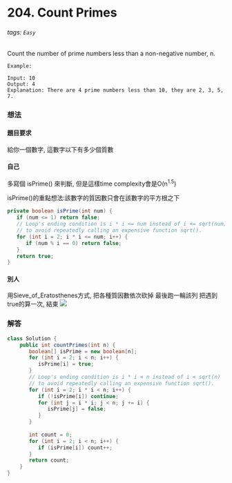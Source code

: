 # 204. Count Primes
###### tags: `Easy`
Count the number of prime numbers less than a non-negative number, n.
```
Example:

Input: 10
Output: 4
Explanation: There are 4 prime numbers less than 10, they are 2, 3, 5, 7.
```


### 想法
#### 題目要求
給你一個數字, 這數字以下有多少個質數

#### 自己
多寫個 isPrime() 來判斷, 但是這樣time complexity會是O(n<sup>1.5</sup>)

isPrime()的重點想法:該數字的質因數只會在該數字的平方根之下
```java
private boolean isPrime(int num) {
   if (num <= 1) return false;
   // Loop's ending condition is i * i <= num instead of i <= sqrt(num)
   // to avoid repeatedly calling an expensive function sqrt().
   for (int i = 2; i * i <= num; i++) {
      if (num % i == 0) return false;
   }
   return true;
}
```

#### 別人
用Sieve_of_Eratosthenes方式, 把各種質因數依次砍掉  最後跑一輪該列  把遇到true的算一次, 結束
![](https://i.imgur.com/BlVxkG0.gif)

### 解答 

```java
class Solution {
    public int countPrimes(int n) {
       boolean[] isPrime = new boolean[n];
       for (int i = 2; i < n; i++) {
          isPrime[i] = true;
       }
       // Loop's ending condition is i * i < n instead of i < sqrt(n)
       // to avoid repeatedly calling an expensive function sqrt().
       for (int i = 2; i * i < n; i++) {
          if (!isPrime[i]) continue;
          for (int j = i * i; j < n; j += i) {
             isPrime[j] = false;
          }
       }
        
       int count = 0;
       for (int i = 2; i < n; i++) {
          if (isPrime[i]) count++;
       }
       return count;
    }
}
```
